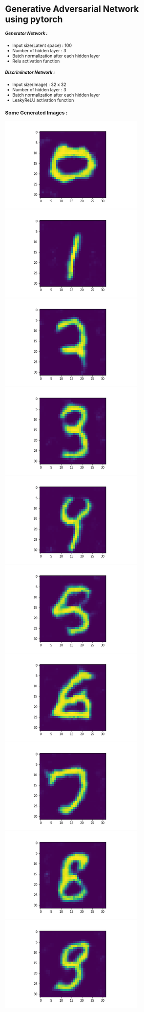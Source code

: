 # Generative Adversarial Network using pytorch 

##### Generator Network : 
*  Input size(Latent space) : 100
*  Number of hidden layer : 3
*  Batch normalization after each hidden layer 
*  Relu activation function

##### Discriminator Network : 
*  Input size(Image) : 32 x 32 
*  Number of hidden layer : 3
*  Batch normalization after each hidden layer 
*  LeakyReLU activation function

### Some Generated Images  :

![GitHub Logo](https://github.com/karimkalimu/Machine_learning_Algorithms/blob/master/GAN_pytorch/Images/zero.png)
![GitHub Logo](https://github.com/karimkalimu/Machine_learning_Algorithms/blob/master/GAN_pytorch/Images/one.png)
![GitHub Logo](https://github.com/karimkalimu/Machine_learning_Algorithms/blob/master/GAN_pytorch/Images/two.png)
![GitHub Logo](https://github.com/karimkalimu/Machine_learning_Algorithms/blob/master/GAN_pytorch/Images/three.png)
![GitHub Logo](https://github.com/karimkalimu/Machine_learning_Algorithms/blob/master/GAN_pytorch/Images/four.png)
![GitHub Logo](https://github.com/karimkalimu/Machine_learning_Algorithms/blob/master/GAN_pytorch/Images/five.png)
![GitHub Logo](https://github.com/karimkalimu/Machine_learning_Algorithms/blob/master/GAN_pytorch/Images/six.png)
![GitHub Logo](https://github.com/karimkalimu/Machine_learning_Algorithms/blob/master/GAN_pytorch/Images/Image11.png)
![GitHub Logo](https://github.com/karimkalimu/Machine_learning_Algorithms/blob/master/GAN_pytorch/Images/eight.png)
![GitHub Logo](https://github.com/karimkalimu/Machine_learning_Algorithms/blob/master/GAN_pytorch/Images/nine.png)

